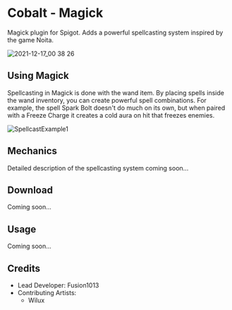 # Cobalt - Magick

Magick plugin for Spigot. Adds a powerful spellcasting system inspired by the game Noita.

![2021-12-17_00 38 26](https://user-images.githubusercontent.com/35802522/146464900-c004f268-6ab9-427f-bda1-d9f65f1da708.png)

## Using Magick

Spellcasting in Magick is done with the wand item. By placing spells inside the wand inventory, you can create powerful spell combinations. For example, the spell Spark Bolt doesn't do much on its own, but when paired with a Freeze Charge it creates a cold aura on hit that freezes enemies.

![SpellcastExample1](https://user-images.githubusercontent.com/35802522/146466563-9c1af587-013a-4620-bd24-5e4c289f2737.gif)

## Mechanics

Detailed description of the spellcasting system coming soon...

## Download

Coming soon...

## Usage

Coming soon...

## Credits
- Lead Developer: Fusion1013
- Contributing Artists:
  - Wilux
